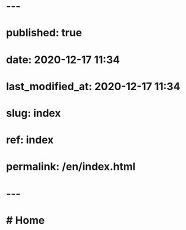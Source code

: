 # ---
# published: true
# date: 2020-12-17 11:34
# last_modified_at: 2020-12-17 11:34
# slug: index
# ref: index
# permalink: /en/index.html
# ---

# # Home
